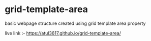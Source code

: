# grid-template-area
basic  webpage structure created using grid template area property

live link :- https://atul3617.github.io/grid-template-area/
